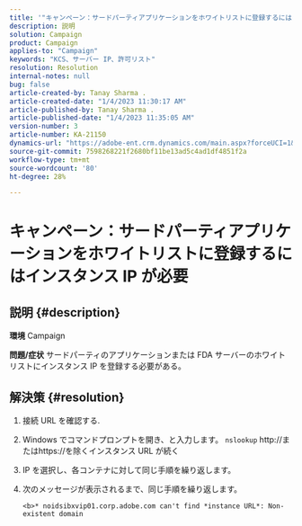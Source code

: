 ```yaml
---
title: '"キャンペーン：サードパーティアプリケーションをホワイトリストに登録するにはインスタンス IP が必要»'
description: 説明
solution: Campaign
product: Campaign
applies-to: "Campaign"
keywords: "KCS、サーバー IP、許可リスト"
resolution: Resolution
internal-notes: null
bug: false
article-created-by: Tanay Sharma .
article-created-date: "1/4/2023 11:30:17 AM"
article-published-by: Tanay Sharma .
article-published-date: "1/4/2023 11:35:05 AM"
version-number: 3
article-number: KA-21150
dynamics-url: "https://adobe-ent.crm.dynamics.com/main.aspx?forceUCI=1&pagetype=entityrecord&etn=knowledgearticle&id=57c7d027-238c-ed11-81ac-6045bd006a22"
source-git-commit: 7598268221f2680bf11be13ad5c4ad1df4851f2a
workflow-type: tm+mt
source-wordcount: '80'
ht-degree: 28%

---
```


# キャンペーン：サードパーティアプリケーションをホワイトリストに登録するにはインスタンス IP が必要

## 説明 {#description}

<b>環境</b>
Campaign


<b>問題/症状</b>
サードパーティのアプリケーションまたは FDA サーバーのホワイトリストにインスタンス IP を登録する必要がある。


## 解決策 {#resolution}


1. 接続 URL を確認する.
2. Windows でコマンドプロンプトを開き、と入力します。 `nslookup` http://またはhttps://を除くインスタンス URL が続く
3. IP を選択し、各コンテナに対して同じ手順を繰り返します。
4. 次のメッセージが表示されるまで、同じ手順を繰り返します。

   `<b>* noidsibxvip01.corp.adobe.com can't find *instance URL*: Non-existent domain`

